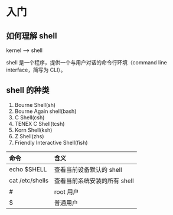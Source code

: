 # 入门

## 如何理解 shell

kernel --> shell

shell 是一个程序，提供一个与用户对话的命令行环境（command line interface，简写为 CLI）。

## shell 的种类

1. Bourne Shell(sh)
2. Bourne Again shell(bash)
3. C Shell(csh)
4. TENEX C Shell(tcsh)
5. Korn Shell(ksh)
6. Z Shell(zhs)
7. Friendly Interactive Shell(fish)

| 命令              | 含义                |
|:----------------|:------------------|
| echo $SHELL     | 查看当前设备默认的 shell   |
| cat /etc/shells | 查看当前系统安装的所有 shell |
| #               | root 用户           |
| $               | 普通用户             |